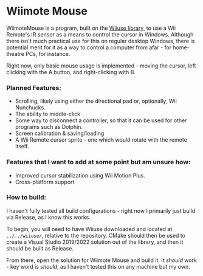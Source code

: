 # Wiimote Mouse

WiimoteMouse is a program, built on the [Wiiuse library](https://github.com/wiiuse/wiiuse), to use a Wii Remote's IR sensor as a means to control the cursor in Windows.
Although there isn't much practical use for this on regular desktop Windows, there is potential merit for it as a way to control a computer from afar - for home-theatre PCs, for instance.

Right now, only basic mouse usage is implemented - moving the cursor, left clicking with the A button, and right-clicking with B.

### Planned Features:
- Scrolling, likely using either the directional pad or, optionally, Wii Nunchucks.
- The ability to middle-click
- Some way to disconnect a controller, so that it can be used for other programs such as Dolphin.
- Screen calibration & saving/loading
- A Wii Remote cursor sprite - one which would rotate with the remote itself.

### Features that I want to add at some point but am unsure how:
- Improved cursor stabilization using Wii Motion Plus.
- Cross-platform support

### How to build:
I haven't fully tested all build configurations - right now I primarily just build via Release, as I know this works.

To begin, you will need to have Wiiuse downloaded and located at `../../wiiuse/`, relative to the repository.
CMake should then be used to create a Visual Studio 2019/2022 solution out of the library, and then it should be built as Release.

From there, open the solution for Wiimote Mouse and build it. It *should* work - key word is *should*, as I haven't tested this on any machine but my own.
